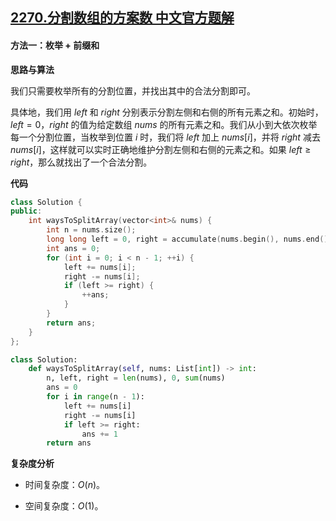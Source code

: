 ## [2270.分割数组的方案数 中文官方题解](https://leetcode.cn/problems/number-of-ways-to-split-array/solutions/100000/fen-ge-shu-zu-de-fang-an-shu-by-leetcode-3ygv)

#### 方法一：枚举 + 前缀和

**思路与算法**

我们只需要枚举所有的分割位置，并找出其中的合法分割即可。

具体地，我们用 $\textit{left}$ 和 $\textit{right}$ 分别表示分割左侧和右侧的所有元素之和。初始时，$\textit{left} = 0$，$\textit{right}$ 的值为给定数组 $\textit{nums}$ 的所有元素之和。我们从小到大依次枚举每一个分割位置，当枚举到位置 $i$ 时，我们将 $\textit{left}$ 加上 $\textit{nums}[i]$，并将 $\textit{right}$ 减去 $\textit{nums}[i]$，这样就可以实时正确地维护分割左侧和右侧的元素之和。如果 $\textit{left} \geq \textit{right}$，那么就找出了一个合法分割。

**代码**

```C++ [sol1-C++]
class Solution {
public:
    int waysToSplitArray(vector<int>& nums) {
        int n = nums.size();
        long long left = 0, right = accumulate(nums.begin(), nums.end(), 0LL);
        int ans = 0;
        for (int i = 0; i < n - 1; ++i) {
            left += nums[i];
            right -= nums[i];
            if (left >= right) {
                ++ans;
            }
        }
        return ans;
    }
};
```

```Python [sol1-Python3]
class Solution:
    def waysToSplitArray(self, nums: List[int]) -> int:
        n, left, right = len(nums), 0, sum(nums)
        ans = 0
        for i in range(n - 1):
            left += nums[i]
            right -= nums[i]
            if left >= right:
                ans += 1
        return ans
```

**复杂度分析**

- 时间复杂度：$O(n)$。

- 空间复杂度：$O(1)$。